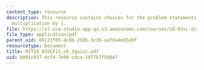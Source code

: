 ```yaml
---
content_type: resource
description: This resource contains choices for the problem statements related to
  multiplication by i.
file: https://ol-ocw-studio-app-qa.s3.amazonaws.com/courses/18-03sc-differential-equations-fall-2011/b001c037dcf47e98cdca1977b7f5b8e7_MIT18_03SCF11_s6_3quizc.pdf
file_type: application/pdf
parent_uid: 69221f05-4c8b-250b-3c36-eaf8a4e65a9f
resourcetype: Document
title: MIT18_03SCF11_s6_3quizc.pdf
uid: b001c037-dcf4-7e98-cdca-1977b7f5b8e7
---
```

